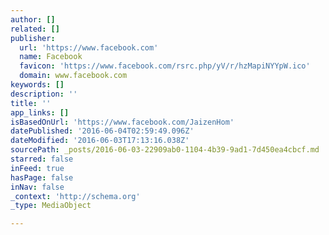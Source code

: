 ```yaml
---
author: []
related: []
publisher:
  url: 'https://www.facebook.com'
  name: Facebook
  favicon: 'https://www.facebook.com/rsrc.php/yV/r/hzMapiNYYpW.ico'
  domain: www.facebook.com
keywords: []
description: ''
title: ''
app_links: []
isBasedOnUrl: 'https://www.facebook.com/JaizenHom'
datePublished: '2016-06-04T02:59:49.096Z'
dateModified: '2016-06-03T17:13:16.038Z'
sourcePath: _posts/2016-06-03-22909ab0-1104-4b39-9ad1-7d450ea4cbcf.md
starred: false
inFeed: true
hasPage: false
inNav: false
_context: 'http://schema.org'
_type: MediaObject

---
```

